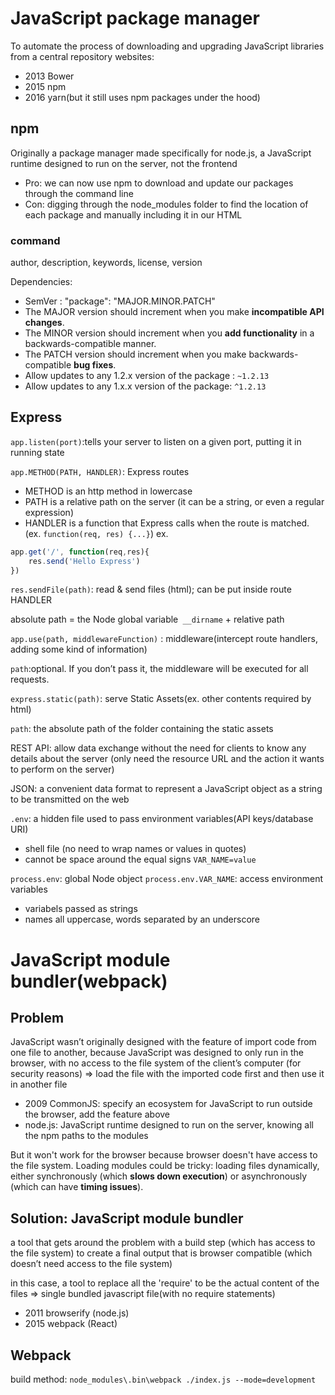 # JavaScript package manager
To automate the process of downloading and upgrading JavaScript libraries from a central repository websites:
- 2013 Bower
- 2015 npm
- 2016 yarn(but it still uses npm packages under the hood)

## npm
Originally a package manager made specifically for node.js, a JavaScript runtime designed to run on the server, not the frontend
- Pro: we can now use npm to download and update our packages through the command line
- Con: digging through the node_modules folder to find the location of each package and manually including it in our HTML

### command
author, description, keywords, license, version

Dependencies: 
- SemVer : "package": "MAJOR.MINOR.PATCH"
- The MAJOR version should increment when you make **incompatible API changes**. 
- The MINOR version should increment when you **add functionality** in a backwards-compatible manner. 
- The PATCH version should increment when you make backwards-compatible **bug fixes**.
- Allow updates to any 1.2.x version of the package : `~1.2.13`
- Allow updates to any 1.x.x version of the package: `^1.2.13`


## Express
`app.listen(port)`:tells your server to listen on a given port, putting it in running state

`app.METHOD(PATH, HANDLER)`: Express routes
- METHOD is an http method in lowercase
- PATH is a relative path on the server (it can be a string, or even a regular expression)
- HANDLER is a function that Express calls when the route is matched. (ex. `function(req, res) {...}`)
ex. 
```JavaScript
app.get('/', function(req,res){
    res.send('Hello Express')
})
```

`res.sendFile(path)`: read & send files (html); can be put inside route HANDLER

absolute path = the Node global variable` __dirname` + relative path
 
`app.use(path, middlewareFunction)` : middleware(intercept route handlers, adding some kind of information)

`path`:optional. If you don’t pass it, the middleware will be executed for all requests.

`express.static(path)`: serve Static Assets(ex. other contents required by html)

`path`: the absolute path of the folder containing the static assets

REST API: allow data exchange without the need for clients to know any details about the server
(only need the resource URL and the action it wants to perform on the server)

JSON: a convenient data format to represent a JavaScript object as a string to be transmitted on the web

`.env`: a hidden file used to pass environment variables(API keys/database URI)
- shell file (no need to wrap names or values in quotes)
- cannot be space around the equal signs `VAR_NAME=value`

`process.env`: global Node object
`process.env.VAR_NAME`: access environment variables
- variabels passed as strings
- names all uppercase, words separated by an underscore



# JavaScript module bundler(webpack)
## Problem
JavaScript wasn’t originally designed with the feature of import code from one file to another, because JavaScript was designed to only run in the browser, with no access to the file system of the client’s computer (for security reasons) => load the file with the imported code first and then use it in another file

- 2009 CommonJS: specify an ecosystem for JavaScript to run outside the browser, add the feature above
- node.js: JavaScript runtime designed to run on the server, knowing all the npm paths to the modules

But it won't work for the browser because browser doesn't have access to the file system. Loading modules could be tricky: loading files dynamically, either synchronously (which **slows down execution**) or asynchronously (which can have **timing issues**).

## Solution: JavaScript module bundler
a tool that gets around the problem with a build step (which has access to the file system) to create a final output that is browser compatible (which doesn’t need access to the file system)

in this case, a tool to replace all the 'require' to be the actual content of the files => single bundled javascript file(with no require statements)
- 2011 browserify (node.js)
- 2015 webpack (React)

## Webpack
build method: `node_modules\.bin\webpack ./index.js --mode=development`
